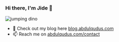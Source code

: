 ### Hi there, I'm Jide 👋

![jumping dino](https://miro.medium.com/max/1200/1*ImNKTJmXNYx_iwFZF_nDUg.gif)

- 💬 Check out my blog here [blog.abdulqudus.com](https://blog.abdulqudus.com)
- 📫 Reach me on [abdulqudus.com/contact](https://www.abdulqudus.com/contact)



